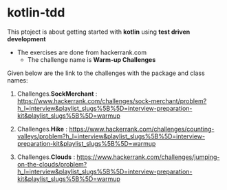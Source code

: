 # kotlin-tdd

<p> This ptoject is about getting started with <b>kotlin</b> using <b>test driven development</b>

* The exercises are done from hackerrank.com
    * The challenge name is <b>Warm-up Challenges</b>

Given below are the link to the challenges with the package and class names: 

1. Challenges.<b>SockMerchant</b> : https://www.hackerrank.com/challenges/sock-merchant/problem?h_l=interview&playlist_slugs%5B%5D=interview-preparation-kit&playlist_slugs%5B%5D=warmup

2. Challenges.<b>Hike</b> : https://www.hackerrank.com/challenges/counting-valleys/problem?h_l=interview&playlist_slugs%5B%5D=interview-preparation-kit&playlist_slugs%5B%5D=warmup

3. Challenges.<b>Clouds</b> : https://www.hackerrank.com/challenges/jumping-on-the-clouds/problem?h_l=interview&playlist_slugs%5B%5D=interview-preparation-kit&playlist_slugs%5B%5D=warmup
